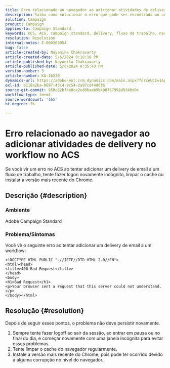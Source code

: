 ```yaml
---
title: Erro relacionado ao navegador ao adicionar atividades de delivery no workflow no ACS
description: Saiba como solucionar o erro que pode ser encontrado ao adicionar um delivery de email a qualquer workflow no ACS.
solution: Campaign
product: Campaign
applies-to: Campaign Standard
keywords: KCS, ACS, campaign standard, delivery, fluxo de trabalho, navegador, erro
resolution: Resolution
internal-notes: E-000203054
bug: false
article-created-by: Nayanika Chakravarty
article-created-date: 5/6/2024 8:18:10 PM
article-published-by: Nayanika Chakravarty
article-published-date: 5/6/2024 8:35:43 PM
version-number: 3
article-number: KA-16220
dynamics-url: https://adobe-ent.crm.dynamics.com/main.aspx?forceUCI=1&pagetype=entityrecord&etn=knowledgearticle&id=9fc90ebf-e50b-ef11-9f8a-6045bd0065b6
exl-id: e118a2ba-0697-45c4-9c54-2a97cd44d0f6
source-git-commit: 950c82bf4e0ce2cd8baab9b488757998d9340d0c
workflow-type: tm+mt
source-wordcount: '165'
ht-degree: 3%

---
```


# Erro relacionado ao navegador ao adicionar atividades de delivery no workflow no ACS


Se você vir um erro no ACS ao tentar adicionar um delivery de email a um fluxo de trabalho, tente fazer logon novamente incógnito, limpar o cache ou instalar a versão mais recente do Chrome.

## Descrição {#description}


### Ambiente

Adobe Campaign Standard

### Problema/Sintomas

Você vê o seguinte erro ao tentar adicionar um delivery de email a um workflow:


```
<!DOCTYPE HTML PUBLIC "-//IETF//DTD HTML 2.0//EN">
<html><head>
<title>400 Bad Request</title>
</head>
<body>
<h1>Bad Request</h1>
<p>Your browser sent a request that this server could not understand.</p>
</body></html>
```



## Resolução {#resolution}


Depois de seguir esses pontos, o problema não deve persistir novamente.

1. Sempre tente fazer logoff ao sair da sessão, ao entrar em pausa ou no final do dia, e começar novamente com uma janela incógnita para evitar esses problemas.
2. Tente limpar o cache do navegador regularmente.
3. Instale a versão mais recente do Chrome, pois pode ter ocorrido devido a alguma corrupção no nível do navegador.
